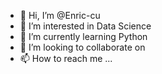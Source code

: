 - 👋 Hi, I’m @Enric-cu
- 👀 I’m interested in Data Science 
- 🌱 I’m currently learning Python
- 💞️ I’m looking to collaborate on 
- 📫 How to reach me ...

<!---
Enric-cu/Enric-cu is a ✨ special ✨ repository because its `README.md` (this file) appears on your GitHub profile.
You can click the Preview link to take a look at your changes.
--->
